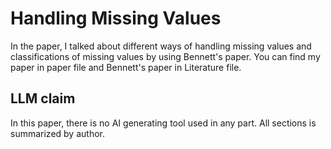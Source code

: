# Handling Missing Values 
In the paper, I talked about different ways of handling missing values and classifications of missing values by using Bennett's paper. You can find my paper in paper file and Bennett's paper in Literature file. 

## LLM claim
In this paper, there is no AI generating tool used in any part. All sections is summarized by author. 

